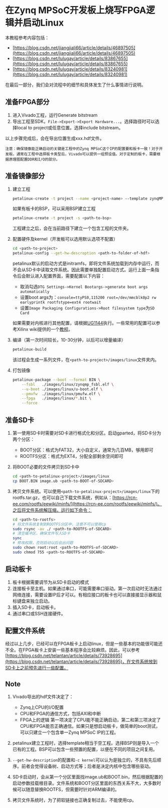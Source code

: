 # 在Zynq MPSoC开发板上烧写FPGA逻辑并启动Linux

本教程参考内容包括：
- [https://blog.csdn.net/jiangjiali66/article/details/46897505](https://blog.csdn.net/jiangjiali66/article/details/46897505)
- [https://blog.csdn.net/lulugay/article/details/83867655](https://blog.csdn.net/lulugay/article/details/83867655)
- [https://blog.csdn.net/lulugay/article/details/83240981](https://blog.csdn.net/lulugay/article/details/83240981)

在最后一部分，我们会对流程中的细节和具体发生了什么事情进行说明。

## 准备FPGA部分
1. 进入Vivado工程，运行Generate bitstream
2. 导出工程至SDK，```File->Export->Export Hardware...```。选择路径时可以选择local to project或任意位置。选择include bitstream。

以上步骤完成后，会在导出位置生成xxx.hdf文件。

```
注意：确保镜像能正确启动的关键是工程中的Zynq MPSoC这个IP的配置要和板卡一致！对于开发板，通常在工程中选择板卡类型后，Vivado可以提供一组预设值。对于定制的板卡，需要根据原理图配置DDR和I/O的部分。
```

## 准备镜像部分
1. 建立工程
   ```bash
   petalinux-create -t project --name <project-name> --template zynqMP
   ```
   如果有板卡的BSP，可以采用BSP建立工程
   ```bash
   petalinux-create -t project -s <path-to-bsp>
   ```
   工程建立之后，会在当前路径下建立一个包含工程的文件夹。

2. 配置硬件及kernel（开发板可以选用默认选项不配置）
   ``` bash
   cd <path-to-project>
   petalinux-config --get-hw-descroption <path-to-folder-of-hdf>
   ```
   petalinux默认的启动方式是initramfs，即将文件系统加载到内存中运行，而不会从SD卡中读取文件系统。因此需要单独配置启动方式。运行上面一条指令后会默认进入配置界面，需要配置以下内容：
   - 取消勾选```DTG Settings->Kernel Bootargs->generate boot args automatically```
   - 设置boot args为：```console=ttyPS0,115200 root=/dev/mmcblk0p2 rw earlyprintk rootfstype=ext4 rootwait```
   - 设置```Image Packaging Configurations->Root filesystem type```为```SD Card```

   如果需要对内核进行其他配置，请根据[UG1144](https://www.xilinx.com/support/documentation/sw_manuals/xilinx2019_1/ug1144-petalinux-tools-reference-guide.pdf)执行。一些常用的配置可以参考Xilinx wiki提供的一个[教程](https://xilinx-wiki.atlassian.net/wiki/spaces/A/pages/18841937/Zynq+UltraScale+MPSoC+Ubuntu+part+2+-+Building+and+Running+the+Ubuntu+Desktop+From+Sources)。

3. 编译（第一次时间较长，10-30分钟，以后可以增量编译）
   ``` bash
   petalinux-build
   ```
   该过程会生成一系列文件，在```<path-to-project>/images/linux```文件夹内。

4. 打包镜像
   ``` bash
   petalinux-package --boot --format BIN \
       --fsbl   ./images/linux/zynqmp_fsbl.elf \
       --u-boot ./images/linux/u-boot.elf \
       --pmufw  ./images/linux/pmufw.elf \
       --fpga   ./images/linux/*.bit \
       --force
   ```

## 准备SD卡

1. 第一使用SD卡时需要对SD卡进行格式化和分区。启动gparted，将SD卡分为两个分区：
   - BOOT分区：格式为FAT32，大小自定义，通常为几百MB，够用即可
   - ROOTFS分区：格式为EXT4，分配全部剩余空间即可

2. 将BOOT必要的文件拷贝到SD卡中
   ```bash
   cd <path-to-petalinux-project>/images/linux
   cp BOOT.BIN image.ub <path-to-BOOT-of-SDCARD>
   ```

3. 拷贝文件系统。可以使用```<path-to-petalinux-project>/images/linux```下的rootfs.tar.gz，也可以自己下载文件系统，例如从：[https://rcn-ee.com/rootfs/eewiki/minfs/](https://rcn-ee.com/rootfs/eewiki/minfs/)。之后将文件系统解压缩，运行如下命令：
   ```bash
   cd <path-to-rootfs>
   # 将文件系统复制到ROOTFS分区中，注意不可以使用cp
   sudo rsync -av ./ <path-to-ROOTFS-of-SDCARD>
   # 清空缓冲区，确保文件写入SD卡
   sync
   # 修改权限，否则启动以后会出问题
   sudo chown root:root <path-to-ROOTFS-of-SDCARD>
   sudo chmod 755 <path-to-ROOTFS-of-SDCARD>
   ```

## 启动板卡

1. 板卡根据需要调节为从SD卡启动的模式
2. 连接板卡至主机。如果通过串口，可能需要串口驱动。第一次启动时无法通过网络连接，需要设置IP后才可以。有相应接口的板卡也可以直接接显示器和鼠标键盘来独立启动。
3. 插入SD卡，启动板卡。
4. 通过串口或SSH连接硬件。

## 配置文件系统

经过以上几步，已经可以在FPGA板卡上启动linux，但是一些基本的功能很可能还不全。在FPGA板卡上安装一些基本程序会比较麻烦。因此，可以参考[https://blog.csdn.net/telantan/article/details/73928695](https://blog.csdn.net/telantan/article/details/73928695)，在文件系统放到SD卡上之前预先进行一些配置。

## Note

1. Vivado导出的hdf文件决定了：
    - Zynq上CPU的I/O配置
    - CPU和FPGA的通信方式，包括AXI和中断
    - FPGA上的逻辑
   第一项决定了CPU能不能正确启动，第二和第三项决定了CPU和FPGA能否正确通信。如果只是想启动板卡，做简单的boot测试，可以只建立一个包含单一Zynq MPSoC IP的工程。

2. petalinux建立工程时，选择template相当于空工程。选择BSP则是导入一个已有的工程。BSP可以包含一些预置的配置，以便在不同的项目之间复用。

3. ```--get-hw-description```的配置和```-c kernel```可以认为是独立的，不具有先后顺序。前者会觉得设备树、启动方式等；后者是决定内核中包含哪些驱动。

4. SD卡启动时，会从第一个分区里面找image.ub和BOOT.bin，然后根据配置的启动参数挂载根目录。文件系统和BOOT分区里面的东西关系不大，大多数时候可以随意替换ROOTFS，但需要时针对ARM编译的。

5. 拷贝文件系统时，为了把软链接也正确复制过去，不能使用cp。



